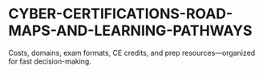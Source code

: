 # CYBER-CERTIFICATIONS-ROAD-MAPS-AND-LEARNING-PATHWAYS
Costs, domains, exam formats, CE credits, and prep resources—organized for fast decision-making.
